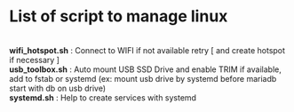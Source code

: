 # List of script to manage linux
<br><b>wifi_hotspot.sh</b> : Connect to WIFI if not available retry [ and create hotspot if necessary ]
<br><b>usb_toolbox.sh</b>  : Auto mount USB SSD Drive and enable TRIM if available, add to fstab or systemd (ex: mount usb drive by systemd before mariadb start with db on usb drive)
<br><b>systemd.sh</b>     : Help to create services with systemd
